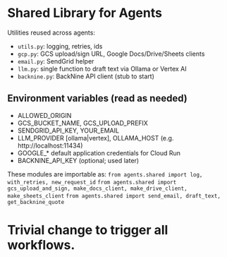 # Shared Library for Agents

Utilities reused across agents:
- `utils.py`: logging, retries, ids
- `gcp.py`: GCS upload/sign URL, Google Docs/Drive/Sheets clients
- `email.py`: SendGrid helper
- `llm.py`: single function to draft text via Ollama or Vertex AI
- `backnine.py`: BackNine API client (stub to start)

## Environment variables (read as needed)
- ALLOWED_ORIGIN
- GCS_BUCKET_NAME, GCS_UPLOAD_PREFIX
- SENDGRID_API_KEY, YOUR_EMAIL
- LLM_PROVIDER [ollama|vertex], OLLAMA_HOST (e.g. http://localhost:11434)
- GOOGLE_* default application credentials for Cloud Run
- BACKNINE_API_KEY (optional; used later)

These modules are importable as:
` from agents.shared import log, with_retries, new_request_id `
` from agents.shared import gcs_upload_and_sign, make_docs_client, make_drive_client, make_sheets_client `
` from agents.shared import send_email, draft_text, get_backnine_quote `

# Trivial change to trigger all workflows.
